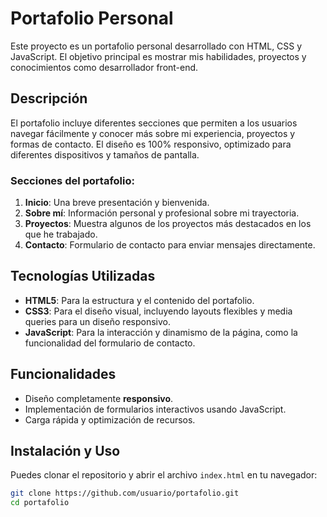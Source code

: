 # Portafolio Personal

Este proyecto es un portafolio personal desarrollado con HTML, CSS y JavaScript. El objetivo principal es mostrar mis habilidades, proyectos y conocimientos como desarrollador front-end.

## Descripción

El portafolio incluye diferentes secciones que permiten a los usuarios navegar fácilmente y conocer más sobre mi experiencia, proyectos y formas de contacto. El diseño es 100% responsivo, optimizado para diferentes dispositivos y tamaños de pantalla.

### Secciones del portafolio:
1. **Inicio**: Una breve presentación y bienvenida.
2. **Sobre mí**: Información personal y profesional sobre mi trayectoria.
3. **Proyectos**: Muestra algunos de los proyectos más destacados en los que he trabajado.
4. **Contacto**: Formulario de contacto para enviar mensajes directamente.

## Tecnologías Utilizadas

- **HTML5**: Para la estructura y el contenido del portafolio.
- **CSS3**: Para el diseño visual, incluyendo layouts flexibles y media queries para un diseño responsivo.
- **JavaScript**: Para la interacción y dinamismo de la página, como la funcionalidad del formulario de contacto.

## Funcionalidades

- Diseño completamente **responsivo**.
- Implementación de formularios interactivos usando JavaScript.
- Carga rápida y optimización de recursos.

## Instalación y Uso

Puedes clonar el repositorio y abrir el archivo `index.html` en tu navegador:

```bash
git clone https://github.com/usuario/portafolio.git
cd portafolio
